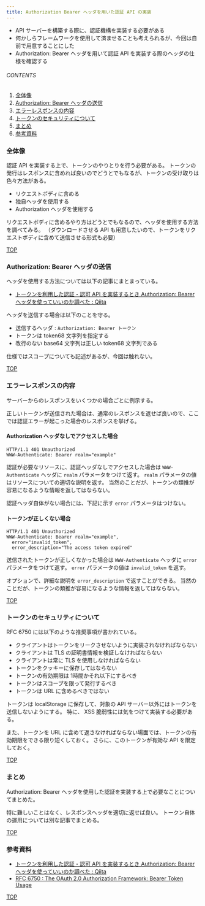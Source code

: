 ```yaml
---
title: Authorization Bearer ヘッダを用いた認証 API の実装
---
```

<a id="top"></a>

- API サーバーを構築する際に、認証機構を実装する必要がある
- 何かしらフレームワークを使用して済ませることも考えられるが、今回は自前で用意することにした
- Authorization: Bearer ヘッダを用いて認証 API を実装する際のヘッダの仕様を確認する

###### CONTENTS

1. [全体像](#overall)
1. [Authorization: Bearer ヘッダの送信](#authorization-header)
1. [エラーレスポンスの内容](#response-header)
1. [トークンのセキュリティについて](#security)
1. [まとめ](#postscript)
1. [参考資料](#reference)

<a id="overall"></a>
### 全体像

認証 API を実装する上で、トークンのやりとりを行う必要がある。
トークンの発行はレスポンスに含めれば良いのでどうとでもなるが、トークンの受け取りは色々方法がある。

- リクエストボディに含める
- 独自ヘッダを使用する
- Authorization ヘッダを使用する

リクエストボディに含めるやり方はどうとでもなるので、ヘッダを使用する方法を調べてみる。
（ダウンロードさせる API も用意したいので、トークンをリクエストボディに含めて送信させる形式も必要）


[TOP](#top)
<a id="authorization-header"></a>
### Authorization: Bearer ヘッダの送信

ヘッダを使用する方法については以下の記事にまとまっている。

- [トークンを利用した認証・認可 API を実装するとき Authorization: Bearer ヘッダを使っていいのか調べた : Qiita](https://qiita.com/uasi/items/cfb60588daa18c2ec6f5)

ヘッダを送信する場合は以下のことを守る。

- 送信するヘッダ : `Authorization: Bearer トークン`
- トークンは token68 文字列を指定する
- 改行のない base64 文字列は正しい token68 文字列である

仕様ではスコープについても記述があるが、今回は触れない。


[TOP](#top)
<a id="response-header"></a>
### エラーレスポンスの内容

サーバーからのレスポンスをいくつかの場合ごとに例示する。

正しいトークンが送信された場合は、通常のレスポンスを返せば良いので、ここでは認証エラーが起こった場合のレスポンスを挙げる。


#### Authorization ヘッダなしでアクセスした場合

```
HTTP/1.1 401 Unauthorized
WWW-Authenticate: Bearer realm="example"
```

認証が必要なリソースに、認証ヘッダなしでアクセスした場合は `WWW-Authenticate` ヘッダに `realm` パラメータをつけて返す。
`realm` パラメータの値はリソースについての適切な説明を返す。
当然のことだが、トークンの類推が容易になるような情報を返してはならない。

認証ヘッダ自体がない場合には、下記に示す `error` パラメータはつけない。


#### トークンが正しくない場合

```
HTTP/1.1 401 Unauthorized
WWW-Authenticate: Bearer realm="example",
  error="invalid_token",
  error_description="The access token expired"
```

送信されたトークンが正しくなかった場合は `WWW-Authenticate` ヘッダに `error` パラメータをつけて返す。
`error` パラメータの値は `invalid_token` を返す。

オプションで、詳細な説明を `error_description` で返すことができる。
当然のことだが、トークンの類推が容易になるような情報を返してはならない。


[TOP](#top)
<a id="security"></a>
### トークンのセキュリティについて

RFC 6750 には以下のような推奨事項が書かれている。

- クライアントはトークンをリークさせないように実装されなければならない
- クライアントは TLS の証明書情報を検証しなければならない
- クライアントは常に TLS を使用しなければならない
- トークンをクッキーに保存してはならない
- トークンの有効期限は 1時間かそれ以下にするべき
- トークンはスコープを限って発行するべき
- トークンは URL に含めるべきではない

トークンは localStorage に保存して、対象の API サーバー以外にはトークンを送信しないようにする。
特に、 XSS 脆弱性には気をつけて実装する必要がある。

また、トークンを URL に含めて返さなければならない場面では、トークンの有効期限をできる限り短くしておく。
さらに、このトークンが有効な API を限定しておく。


[TOP](#top)
<a id="postscript"></a>
### まとめ

Authorization: Bearer ヘッダを使用した認証を実装する上で必要なことについてまとめた。

特に難しいことはなく、レスポンスヘッダを適切に返せば良い。
トークン自体の運用については別な記事でまとめる。


[TOP](#top)
<a id="reference"></a>
### 参考資料

- [トークンを利用した認証・認可 API を実装するとき Authorization: Bearer ヘッダを使っていいのか調べた : Qiita](https://qiita.com/uasi/items/cfb60588daa18c2ec6f5)
- [RFC 6750 : The OAuth 2.0 Authorization Framework: Bearer Token Usage](https://tools.ietf.org/html/rfc6750)


[TOP](#top)

